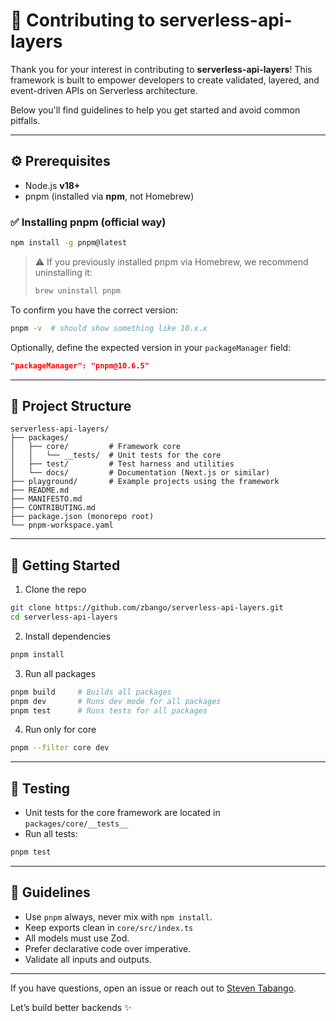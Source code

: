 # 🤝 Contributing to serverless-api-layers

Thank you for your interest in contributing to **serverless-api-layers**! This framework is built to empower developers to create validated, layered, and event-driven APIs on Serverless architecture.

Below you'll find guidelines to help you get started and avoid common pitfalls.

---

## ⚙️ Prerequisites

- Node.js **v18+**
- pnpm (installed via **npm**, not Homebrew)

### ✅ Installing pnpm (official way)

```bash
npm install -g pnpm@latest
```

> ⚠️ If you previously installed pnpm via Homebrew, we recommend uninstalling it:
>
> ```bash
> brew uninstall pnpm
> ```

To confirm you have the correct version:

```bash
pnpm -v  # should show something like 10.x.x
```

Optionally, define the expected version in your `packageManager` field:

```json
"packageManager": "pnpm@10.6.5"
```

---

## 📁 Project Structure

```
serverless-api-layers/
├── packages/
│   ├── core/         # Framework core
│   │   └── __tests/  # Unit tests for the core
│   ├── test/         # Test harness and utilities
│   └── docs/         # Documentation (Next.js or similar)
├── playground/       # Example projects using the framework
├── README.md
├── MANIFESTO.md
├── CONTRIBUTING.md
├── package.json (monorepo root)
└── pnpm-workspace.yaml
```

---

## 🚀 Getting Started

1. Clone the repo

```bash
git clone https://github.com/zbango/serverless-api-layers.git
cd serverless-api-layers
```

2. Install dependencies

```bash
pnpm install
```

3. Run all packages

```bash
pnpm build     # Builds all packages
pnpm dev       # Runs dev mode for all packages
pnpm test      # Runs tests for all packages
```

4. Run only for core

```bash
pnpm --filter core dev
```

---

## 🧪 Testing

- Unit tests for the core framework are located in `packages/core/__tests__`
- Run all tests:

```bash
pnpm test
```

---

## 🧠 Guidelines

- Use `pnpm` always, never mix with `npm install`.
- Keep exports clean in `core/src/index.ts`
- All models must use Zod.
- Prefer declarative code over imperative.
- Validate all inputs and outputs.

---

If you have questions, open an issue or reach out to [Steven Tabango](mailto:steven.tabango@gmail.com).

Let’s build better backends ✨

